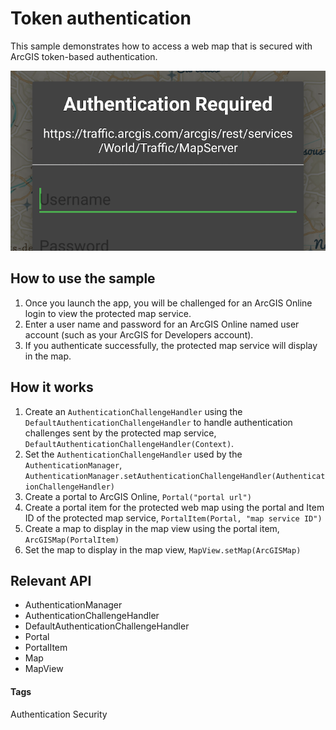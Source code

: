 # Token authentication

This sample demonstrates how to access a web map that is secured with ArcGIS token-based authentication.

![Token authentication](token-authentication.png)

## How to use the sample

1. Once you launch the app, you will be challenged for an ArcGIS Online login to view the protected map service.
1. Enter a user name and password for an ArcGIS Online named user account (such as your ArcGIS for Developers account).
1. If you authenticate successfully, the protected map service will display in the map.


## How it works

1. Create an `AuthenticationChallengeHandler` using the `DefaultAuthenticationChallengeHandler` to handle authentication challenges sent by the protected map service, `DefaultAuthenticationChallengeHandler(Context)`.
1. Set the `AuthenticationChallengeHandler` used by the `AuthenticationManager`, `AuthenticationManager.setAuthenticationChallengeHandler(AuthenticationChallengeHandler)`
1. Create a portal to ArcGIS Online, `Portal("portal url")`
1. Create a portal item for the protected web map using the portal and Item ID of the protected map service, `PortalItem(Portal, "map service ID")`
1. Create a map to display in the map view using the portal item, `ArcGISMap(PortalItem)`
1. Set the map to display in the map view, `MapView.setMap(ArcGISMap)`

## Relevant API

* AuthenticationManager
* AuthenticationChallengeHandler
* DefaultAuthenticationChallengeHandler
* Portal
* PortalItem
* Map
* MapView

#### Tags
Authentication
Security